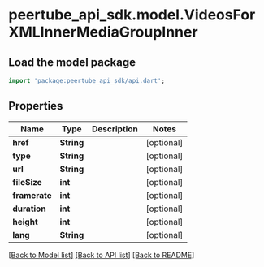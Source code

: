 # peertube_api_sdk.model.VideosForXMLInnerMediaGroupInner

## Load the model package
```dart
import 'package:peertube_api_sdk/api.dart';
```

## Properties
Name | Type | Description | Notes
------------ | ------------- | ------------- | -------------
**href** | **String** |  | [optional] 
**type** | **String** |  | [optional] 
**url** | **String** |  | [optional] 
**fileSize** | **int** |  | [optional] 
**framerate** | **int** |  | [optional] 
**duration** | **int** |  | [optional] 
**height** | **int** |  | [optional] 
**lang** | **String** |  | [optional] 

[[Back to Model list]](../README.md#documentation-for-models) [[Back to API list]](../README.md#documentation-for-api-endpoints) [[Back to README]](../README.md)


